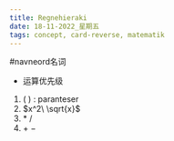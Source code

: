 ```yaml
---
title: Regnehieraki
date: 18-11-2022_星期五
tags: concept, card-reverse, matematik
---
```


#navneord名词 
- 运算优先级


1. $(\ )$ : paranteser
2. $x^2\ \sqrt{x}$
3. $*\ /$
4. $+\ -$